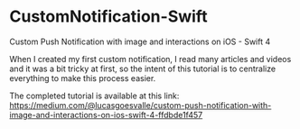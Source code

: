 # CustomNotification-Swift

Custom Push Notification with image and interactions on iOS - Swift 4

When I created my first custom notification, I read many articles and videos and it was a bit tricky at first, so the intent of this tutorial is to centralize everything to make this process easier.

The completed tutorial is available at this link: https://medium.com/@lucasgoesvalle/custom-push-notification-with-image-and-interactions-on-ios-swift-4-ffdbde1f457
